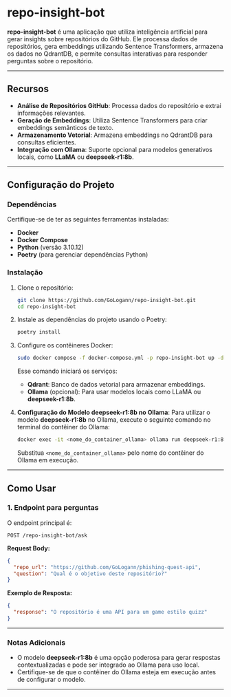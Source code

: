# repo-insight-bot

**repo-insight-bot** é uma aplicação que utiliza inteligência artificial para gerar insights sobre repositórios do GitHub. Ele processa dados de repositórios, gera embeddings utilizando Sentence Transformers, armazena os dados no QdrantDB, e permite consultas interativas para responder perguntas sobre o repositório.

---

## **Recursos**

- **Análise de Repositórios GitHub**: Processa dados do repositório e extrai informações relevantes.
- **Geração de Embeddings**: Utiliza Sentence Transformers para criar embeddings semânticos de texto.
- **Armazenamento Vetorial**: Armazena embeddings no QdrantDB para consultas eficientes.
- **Integração com Ollama**: Suporte opcional para modelos generativos locais, como **LLaMA** ou **deepseek-r1:8b**.

---

## **Configuração do Projeto**

### **Dependências**

Certifique-se de ter as seguintes ferramentas instaladas:

- **Docker**
- **Docker Compose**
- **Python** (versão 3.10.12)
- **Poetry** (para gerenciar dependências Python)

### **Instalação**

1. Clone o repositório:
   ```bash
   git clone https://github.com/GoLogann/repo-insight-bot.git
   cd repo-insight-bot
   ```

2. Instale as dependências do projeto usando o Poetry:
   ```bash
   poetry install
   ```

3. Configure os contêineres Docker:
   ```bash
   sudo docker compose -f docker-compose.yml -p repo-insight-bot up -d
   ```

   Esse comando iniciará os serviços:
   - **Qdrant**: Banco de dados vetorial para armazenar embeddings.
   - **Ollama** (opcional): Para usar modelos locais como LLaMA ou **deepseek-r1:8b**.

4. **Configuração do Modelo deepseek-r1:8b no Ollama**:
   Para utilizar o modelo **deepseek-r1:8b** no Ollama, execute o seguinte comando no terminal do contêiner do Ollama:
   ```bash
   docker exec -it <nome_do_container_ollama> ollama run deepseek-r1:8b
   ```
   Substitua `<nome_do_container_ollama>` pelo nome do contêiner do Ollama em execução.

---

## **Como Usar**

### **1. Endpoint para perguntas**

O endpoint principal é:

```http
POST /repo-insight-bot/ask
```

**Request Body:**

```json
{
  "repo_url": "https://github.com/GoLogann/phishing-quest-api",
  "question": "Qual é o objetivo deste repositório?"
}
```

**Exemplo de Resposta:**

```json
{
  "response": "O repositório é uma API para um game estilo quizz"
}
```

---

### **Notas Adicionais**

- O modelo **deepseek-r1:8b** é uma opção poderosa para gerar respostas contextualizadas e pode ser integrado ao Ollama para uso local.
- Certifique-se de que o contêiner do Ollama esteja em execução antes de configurar o modelo.

---
